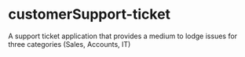 # customerSupport-ticket
A support ticket application that provides a medium to lodge issues  for three categories (Sales, Accounts, IT)
